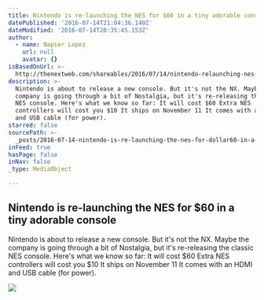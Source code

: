 ```yaml
---
title: Nintendo is re-launching the NES for $60 in a tiny adorable console
datePublished: '2016-07-14T21:04:36.140Z'
dateModified: '2016-07-14T20:35:45.153Z'
author:
  - name: Napier Lopez
    url: null
    avatar: {}
isBasedOnUrl: >-
  http://thenextweb.com/shareables/2016/07/14/nintendo-relaunching-nes-console-tiny-adorable-form/?utm_source=social&utm_medium=feed&utm_campaign=profeed
description: >-
  Nintendo is about to release a new console. But it's not the NX. Maybe the
  company is going through a bit of Nostalgia, but it's re-releasing the classic
  NES console. Here's what we know so far: It will cost $60 Extra NES
  controllers will cost you $10 It ships on November 11 It comes with an HDMI
  and USB cable (for power).
starred: false
sourcePath: >-
  _posts/2016-07-14-nintendo-is-re-launching-the-nes-for-dollar60-in-a-tiny-adorable.md
inFeed: true
hasPage: false
inNav: false
_type: MediaObject

---
```

<article style=""><h1>Nintendo is re-launching the NES for $60 in a tiny adorable console</h1><p>Nintendo is about to release a new console. But it's not the NX. Maybe the company is going through a bit of Nostalgia, but it's re-releasing the classic NES console. Here's what we know so far: It will cost $60 Extra NES controllers will cost you $10 It ships on November 11 It comes with an HDMI and USB cable (for power).</p><img src="http://cdn1.tnwcdn.com/wp-content/blogs.dir/1/files/2016/07/CnUun99UsAENXtn-e1468502367121.jpg" /></article>